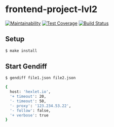 # frontend-project-lvl2

[![Maintainability](https://api.codeclimate.com/v1/badges/bb1ac67390fe4e054020/maintainability)](https://codeclimate.com/github/beattim26/frontend-project-lvl2/maintainability)
[![Test Coverage](https://api.codeclimate.com/v1/badges/bb1ac67390fe4e054020/test_coverage)](https://codeclimate.com/github/beattim26/frontend-project-lvl2/test_coverage)
[![Build Status](https://travis-ci.org/beattim26/frontend-project-lvl2.svg?branch=master)](https://travis-ci.org/beattim26/frontend-project-lvl2)

## Setup

```sh
$ make install
```

## Start Gendiff

```sh
$ gendiff file1.json file2.json
```

```sh
{
  host: 'hexlet.io',
  '+ timeout': 20,
  '- timeout': 50,
  '- proxy': '123.234.53.22',
  '- follow': false,
  '+ verbose': true
}
```
